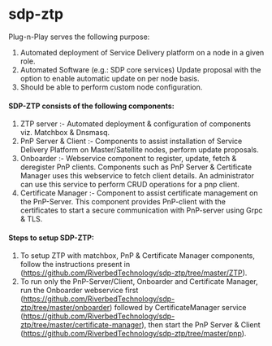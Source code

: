 # sdp-ztp

Plug-n-Play serves the following purpose:
1. Automated deployment of Service Delivery platform on a node in a given role.
2. Automated Software (e.g.: SDP core services) Update proposal with the option to enable automatic update on per node basis.
3. Should be able to perform custom node configuration.

#### SDP-ZTP consists of the following components:
1. ZTP server :- Automated deployment & configuration of components viz. Matchbox & Dnsmasq.
2. PnP Server & Client :- Components to assist installation of Service Delivery Platform on Master/Satellite nodes, perform update proposals.
3. Onboarder :- Webservice component to register, update, fetch & deregister PnP clients. Components such as PnP Server & Certificate Manager uses this webservice to fetch client details. An administrator can use this service to perform CRUD operations for a pnp client.
4. Certificate Manager :- Component to assist certificate management on the PnP-Server. This component provides PnP-client with the certificates to start a secure communication with PnP-server using Grpc & TLS.

#### Steps to setup SDP-ZTP:
1. To setup ZTP with matchbox, PnP & Certificate Manager components, follow the instructions present in (https://github.com/RiverbedTechnology/sdp-ztp/tree/master/ZTP).
2. To run only the PnP-Server/Client, Onboarder and Certificate Manager, run the Onboarder webservice first (https://github.com/RiverbedTechnology/sdp-ztp/tree/master/onboarder)  followed by CertificateManager service (https://github.com/RiverbedTechnology/sdp-ztp/tree/master/certificate-manager), then start the PnP Server & Client (https://github.com/RiverbedTechnology/sdp-ztp/tree/master/pnp).
